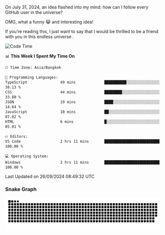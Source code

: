 On July 31, 2024, an idea flashed into my mind: how can I follow every GitHub user in the universe?

OMG, what a funny 😹 and interesting idea!

If you’re reading this, I just want to say that I would be thrilled to be a friend with you in this endless universe . 


<!--START_SECTION:waka-->
![Code Time](http://img.shields.io/badge/Code%20Time-14%20hrs%2035%20mins-blue)

📊 **This Week I Spent My Time On** 

```text
🕑︎ Time Zone: Asia/Bangkok

💬 Programming Languages: 
TypeScript               49 mins             ██████████░░░░░░░░░░░░░░░   38.13 % 
CSS                      44 mins             ████████░░░░░░░░░░░░░░░░░   33.80 % 
JSON                     19 mins             ████░░░░░░░░░░░░░░░░░░░░░   14.64 % 
JavaScript               10 mins             ██░░░░░░░░░░░░░░░░░░░░░░░   07.82 % 
HTML                     6 mins              █░░░░░░░░░░░░░░░░░░░░░░░░   05.01 % 

🔥 Editors: 
VS Code                  2 hrs 11 mins       █████████████████████████   100.00 % 

💻 Operating System: 
Windows                  2 hrs 11 mins       █████████████████████████   100.00 % 
```


 Last Updated on 26/09/2024 08:49:32 UTC
<!--END_SECTION:waka-->

### Snake Graph
![snake graph](https://github.com/tqlucitvn/tqlucitvn/blob/snake-graph-output/github-contribution-grid-snake.svg)
